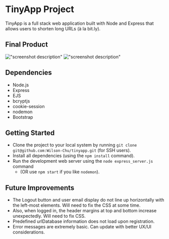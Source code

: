 # TinyApp Project

TinyApp is a full stack web application built with Node and Express that allows users to shorten long URLs (à la bit.ly).

## Final Product

!["screenshot description"](#)
!["screenshot description"](#)

## Dependencies

- Node.js
- Express
- EJS
- bcryptjs
- cookie-session
- nodemon
- Bootstrap

## Getting Started

- Clone the project to your local system by running `git clone git@github.com:Wilson-Chu/tinyapp.git` (for SSH users).
- Install all dependencies (using the `npm install` command).
- Run the development web server using the `node express_server.js` command
  - (OR use `npm start` if you like `nodemon`).

## Future Improvements

- The Logout button and user email display do not line up horizontally with the left-most elements. Will need to fix the CSS at some time.
- Also, when logged in, the header margins at top and bottom increase unexpectedly. Will need to fix CSS.
- Predefined urlDatabase information does not load upon registration.
- Error messages are extremely basic. Can update with better UX/UI considerations.